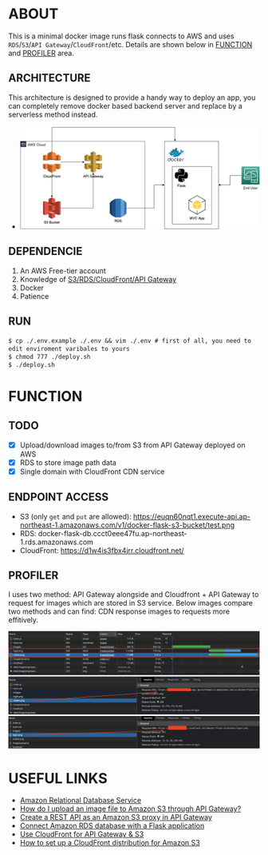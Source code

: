 # ABOUT

This is a minimal docker image runs flask connects to AWS and uses `RDS`/`S3`/`API Gateway`/`CloudFront`/etc. Details are shown below in [FUNCTION](#function) and [PROFILER](#profiler) area.

## ARCHITECTURE

This architecture is designed to provide a handy way to deploy an app, you can completely remove docker based backend server and replace by a serverless method instead. 

- ![](./images/arch.drawio.png)

## DEPENDENCIE

1. An AWS Free-tier account
2. Knowledge of [S3/RDS/CloudFront/API Gateway](#useful-links)
3. Docker
4. Patience

## RUN

```shell=
$ cp ./.env.example ./.env && vim ./.env # first of all, you need to edit enviroment varibales to yours
$ chmod 777 ./deploy.sh
$ ./deploy.sh
```

# FUNCTION

## TODO

-   [x] Upload/download images to/from S3 from API Gateway deployed on AWS
-   [x] RDS to store image path data
-   [x] Single domain with CloudFront CDN service

## ENDPOINT ACCESS

-   S3 (only `get` and `put` are allowed): https://euqn60nqt1.execute-api.ap-northeast-1.amazonaws.com/v1/docker-flask-s3-bucket/test.png
-   RDS: docker-flask-db.ccct0eee47fu.ap-northeast-1.rds.amazonaws.com
-   CloudFront: https://d1w4is3fbx4jrr.cloudfront.net/

## PROFILER

I uses two method: API Gateway alongside and Cloudfront + API Gateway to request for images which are stored in S3 service. Below images compare two methods and can find: CDN response images to requests more effitively.

![picture 3](images/9e29665382184bc2220ec371fa2e1b29286c6d1ff7bb9e5089a8a438879ccc1d.png)  
![picture 1](images/470e9a6e52b9590d3a159580833ee2c726372a1954fc90718a34c7cb89b3deaf.png)  
![picture 2](images/45a5cc9822ce06b9de26d1fe72718b09a7701782a38ea61d1142f82fa86dd20e.png)

# USEFUL LINKS

-   [Amazon Relational Database Service](https://docs.aws.amazon.com/zh_tw/AmazonRDS/latest/UserGuide/USER_CreateDBInstance.html)
-   [How do I upload an image file to Amazon S3 through API Gateway?](https://aws.amazon.com/premiumsupport/knowledge-center/api-gateway-upload-image-s3/)
-   [Create a REST API as an Amazon S3 proxy in API Gateway](https://docs.aws.amazon.com/zh_tw/apigateway/latest/developerguide/integrating-api-with-aws-services-s3.html)
-   [Connect Amazon RDS database with a Flask application](https://storytell.ddns.net/blog/3)
-   [Use CloudFront for API Gateway & S3](https://medium.com/vectoscalar/use-cloudfront-for-api-gateway-s3-both-cc0e30e0962a)
-   [How to set up a CloudFront distribution for Amazon S3](https://aws.amazon.com/cloudfront/getting-started/S3/)
